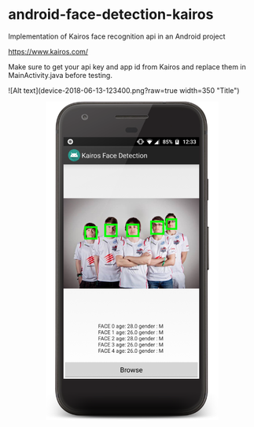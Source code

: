 # android-face-detection-kairos
Implementation of Kairos face recognition api in an Android project

https://www.kairos.com/

Make sure to get your api key and app id from Kairos and replace them in MainActivity.java before testing.

![Alt text](device-2018-06-13-123400.png?raw=true width=350 "Title")


<p align="center">
  <img width="350"  src="device-2018-06-13-123400.png?raw=true">
</p>


